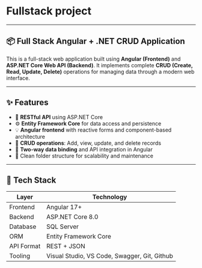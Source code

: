 # Fullstack project
-------------------------
## 📦 Full Stack Angular + .NET CRUD Application

This is a full-stack web application built using **Angular (Frontend)** and **ASP.NET Core Web API (Backend)**. It implements complete **CRUD (Create, Read, Update, Delete)** operations for managing data through a modern web interface.

---

## ✨ Features

- 🔐 **RESTful API** using ASP.NET Core
- ⚙️ **Entity Framework Core** for data access and persistence
- 💡 **Angular frontend** with reactive forms and component-based architecture
- 🎯 **CRUD operations**: Add, view, update, and delete records
- 🔄 **Two-way data binding** and API integration in Angular
- 📁 Clean folder structure for scalability and maintenance

---

## 🧱 Tech Stack

| Layer       | Technology             |
|-------------|------------------------|
| Frontend    | Angular 17+            |
| Backend     | ASP.NET Core 8.0       |
| Database    | SQL Server             |
| ORM         | Entity Framework Core  |
| API Format  | REST + JSON            |
| Tooling     | Visual Studio, VS Code, Swagger, Git, Github |
